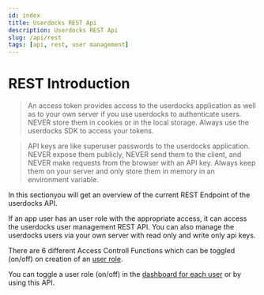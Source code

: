 ```yaml
---
id: index
title: Userdocks REST Api
description: Userdocks REST Api
slug: /api/rest
tags: [api, rest, user management]
---
```


# REST Introduction

> An access token provides access to the userdocks application as well as to your own server if you use userdocks to authenticate users. NEVER store them in cookies or in the local storage. Always use the userdocks SDK to access your tokens.

> API keys are like superuser passwords to the userdocks application. NEVER expose them publicly, NEVER send them to the client, and NEVER make requests from the browser with an API key. Always keep them on your server and only store them in memory in an environment variable.

In this sectionyou will get an overview of the current REST Endpoint of the userdocks API.

If an app user has an user role with the appropriate access, it can access the userdocks user management REST API. You can also manage the userdocks users via your own server with read only and write only api keys.

There are 6 different Access Controll Functions which can be toggled (on/off) on creation of an [user role](/user-management#create-user-roles).

You can toggle a user role (on/off) in the [dashboard for each user](/user-management#addremove-user-roles-to-users) or by using this API.